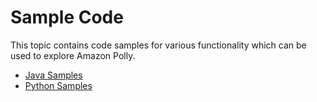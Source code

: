# Sample Code<a name="sample-code-overall"></a>

This topic contains code samples for various functionality which can be used to explore Amazon Polly\.


+ [Java Samples](java-samples-overall.md)
+ [Python Samples](python-samples-overall.md)